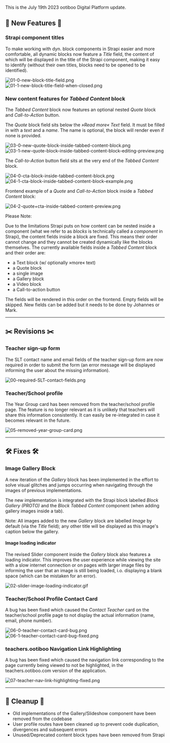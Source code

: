 This is the July 19th 2023 ootiboo Digital Platform update.

## 🚀 New Features 🚀

### Strapi component titles

To make working with dyn. block components in Strapi easier and more comfortable, all dynamic blocks now feature a *Title* field, the content of which will be displayed in the title of the Strapi component, making it easy to identify (without their own titles, blocks need to be opened to be identified).

![01-0-new-block-title-field.png](./imgs/01-0-new-block-title-field.png)
![01-1-new-block-title-field-when-closed.png](./imgs/01-1-new-block-title-field-when-closed.png)

### New content features for *Tabbed Content* block

The *Tabbed Content* block now features an optional nested *Quote* block and *Call-to-Action* button. 

The *Quote* block field sits below the *»Read more« Text* field. It must be filled in with a *text* and a *name*. The name is optional, the block will render even if none is provided. 

![03-0-new-quote-block-inside-tabbed-content-block.png](./imgs/03-0-new-quote-block-inside-tabbed-content-block.png)
![03-1-new-quote-block-inside-tabbed-content-block-editing-preview.png](./imgs/03-1-new-quote-block-inside-tabbed-content-block-editing-preview.png)

The *Call-to-Action* button field sits at the very end of the *Tabbed Content* block.

![04-0-cta-block-inside-tabbed-content-block.png](./imgs/04-0-cta-block-inside-tabbed-content-block.png)
![04-1-cta-block-inside-tabbed-content-block-example.png](./imgs/04-1-cta-block-inside-tabbed-content-block-example.png)

Frontend example of a *Quote* and *Call-to-Action* block inside a *Tabbed Content* block:

![04-2-quote+cta-inside-tabbed-content-preview.png](./imgs/04-2-quote+cta-inside-tabbed-content-preview.png)

Please Note: 

Due to the limitations Strapi puts on how content can be nested inside a component (what we refer to as *blocks* is technically called a *component* in Strapi), the content fields inside a block are fixed. This means their order cannot change and they cannot be created dynamically like the blocks themselves.
The currently available fields inside a _Tabbed Content_ block and their order are:

- a Text block (w/ optionally »more« text)
- a Quote block
- a single image
- a Gallery block
- a Video block
- a Call-to-action button

The fields will be rendered in this order on the frontend. Empty fields will be skipped. New fields can be added but it needs to be done by Johannes or Mark.

---

## ✂️ Revisions ✂️

### Teacher sign-up form

The SLT contact name and email fields of the teacher sign-up form are now required in order to submit the form (an error message will be displayed informing the user about the missing information).

![00-required-SLT-contact-fields.png](./imgs/00-required-SLT-contact-fields.png)

### Teacher/School profile

The Year Group card has been removed from the teacher/school profile page. The feature is no longer relevant as it is unlikely that teachers will share this information consistently. It can easily be re-integrated in case it becomes relevant in the future.

![05-removed-year-group-card.png](./imgs/05-removed-year-group-card.png)

---

## 🛠️ Fixes 🛠️

### Image Gallery Block

A new iteration of the _Gallery_ block has been implemented in the effort to solve visual glitches and jumps occurring when navigating through the images of previous implementations.

The new implementation is integrated with the Strapi block labelled *Block Gallery (PROTO)* and the *Block Tabbed Content* component (when adding gallery images inside a tab).

Note: All images added to the new _Gallery_ block are labelled *Image* by default (via the *Title* field); any other title will be displayed as this image's caption below the gallery.

#### Image loading indicator

The revised Slider component inside the *Gallery* block also features a loading indicator. This improves the user experience while viewing the site with a slow internet connection or on pages with larger image files by informing the user that an image is still being loaded, i.o. displaying a blank space (which can be mistaken for an error).

![02-slider-image-loading-indicator.gif](./imgs/02-slider-image-loading-indicator.gif)

### Teacher/School Profile Contact Card

A bug has been fixed which caused the *Contact Teacher* card on the teacher/school profile page to not display the actual information (name, email, phone number).

![06-0-teacher-contact-card-bug.png](./imgs/06-0-teacher-contact-card-bug.png)
![06-1-teacher-contact-card-bug-fixed.png](./imgs/06-1-teacher-contact-card-bug-fixed.png)

### teachers.ootiboo Navigation Link Highlighting

A bug has been fixed which caused the navigation link corresponding to the page currently being viewed to not be highlighted, in the teachers.ootiboo.com version of the application.

![07-teacher-nav-link-highlighting-fixed.png](./imgs/07-teacher-nav-link-highlighting-fixed.png)

---

## 🧹 Cleanup 🧹

- Old implementations of the Gallery/Slideshow component have been removed from the codebase
- User profile routes have been cleaned up to prevent code duplication, divergences and subsequent errors
- Unused/Deprecated content block types have been removed from Strapi
